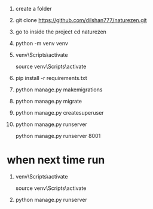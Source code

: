1. create a folder

2. git clone https://github.com/dilshan777/naturezen.git


3. go to inside the project   cd naturezen

4. python -m venv venv

5. venv\Scripts\activate

   source venv\Scripts\activate

6. pip install -r requirements.txt

7. python manage.py makemigrations

8. python manage.py migrate 
   
9. python manage.py createsuperuser

10. python manage.py runserver

    python manage.py runserver 8001
   



when next time run
========================


1. venv\Scripts\activate

   source venv\Scripts\activate


2. python manage.py runserver
